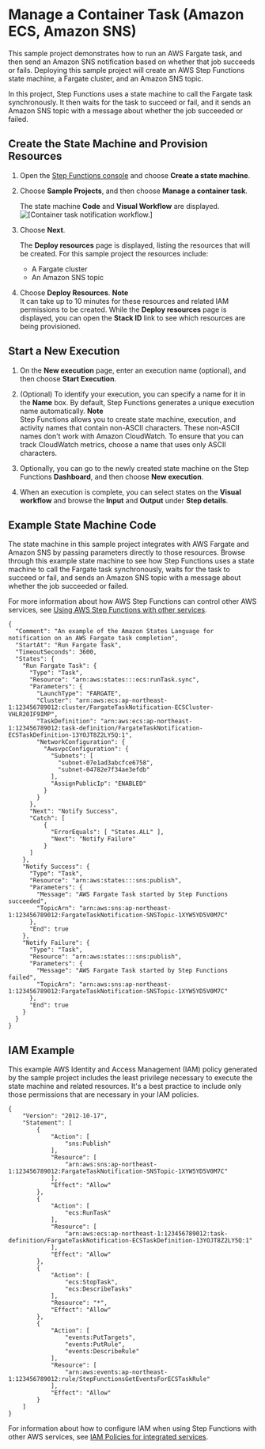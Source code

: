 # Manage a Container Task \(Amazon ECS, Amazon SNS\)<a name="sample-project-container-task-notification"></a>

This sample project demonstrates how to run an AWS Fargate task, and then send an Amazon SNS notification based on whether that job succeeds or fails\. Deploying this sample project will create an AWS Step Functions state machine, a Fargate cluster, and an Amazon SNS topic\. 

In this project, Step Functions uses a state machine to call the Fargate task synchronously\. It then waits for the task to succeed or fail, and it sends an Amazon SNS topic with a message about whether the job succeeded or failed\.

## Create the State Machine and Provision Resources<a name="sample-project-container-task-create"></a>

1. Open the [Step Functions console](https://console.aws.amazon.com/states/home?region=us-east-1#/) and choose **Create a state machine**\.

1. Choose **Sample Projects**, and then choose **Manage a container task**\.

   The state machine **Code** and **Visual Workflow** are displayed\.  
![\[Container task notification workflow.\]](http://docs.aws.amazon.com/step-functions/latest/dg/images/sample-manage-container.png)

1. Choose **Next**\.

   The **Deploy resources** page is displayed, listing the resources that will be created\. For this sample project the resources include:
   + A Fargate cluster
   + An Amazon SNS topic

1. Choose **Deploy Resources**\.
**Note**  
It can take up to 10 minutes for these resources and related IAM permissions to be created\. While the **Deploy resources** page is displayed, you can open the **Stack ID** link to see which resources are being provisioned\.

## Start a New Execution<a name="sample-container-start-execution"></a>

1. On the **New execution** page, enter an execution name \(optional\), and then choose **Start Execution**\.

1. \(Optional\) To identify your execution, you can specify a name for it in the **Name** box\. By default, Step Functions generates a unique execution name automatically\.
**Note**  
Step Functions allows you to create state machine, execution, and activity names that contain non\-ASCII characters\. These non\-ASCII names don't work with Amazon CloudWatch\. To ensure that you can track CloudWatch metrics, choose a name that uses only ASCII characters\.

1. Optionally, you can go to the newly created state machine on the Step Functions **Dashboard**, and then choose **New execution**\.

1. When an execution is complete, you can select states on the **Visual workflow** and browse the **Input** and **Output** under **Step details**\.

## Example State Machine Code<a name="sample-container-code-examples"></a>

The state machine in this sample project integrates with AWS Fargate and Amazon SNS by passing parameters directly to those resources\. Browse through this example state machine to see how Step Functions uses a state machine to call the Fargate task synchronously, waits for the task to succeed or fail, and sends an Amazon SNS topic with a message about whether the job succeeded or failed\.

For more information about how AWS Step Functions can control other AWS services, see [Using AWS Step Functions with other services](concepts-service-integrations.md)\.

```
{
  "Comment": "An example of the Amazon States Language for notification on an AWS Fargate task completion",
  "StartAt": "Run Fargate Task",
  "TimeoutSeconds": 3600,
  "States": {
    "Run Fargate Task": {
      "Type": "Task",
      "Resource": "arn:aws:states:::ecs:runTask.sync",
      "Parameters": {
        "LaunchType": "FARGATE",
        "Cluster": "arn:aws:ecs:ap-northeast-1:123456789012:cluster/FargateTaskNotification-ECSCluster-VHLR20IF9IMP",
        "TaskDefinition": "arn:aws:ecs:ap-northeast-1:123456789012:task-definition/FargateTaskNotification-ECSTaskDefinition-13YOJT8Z2LY5Q:1",
        "NetworkConfiguration": {
          "AwsvpcConfiguration": {
            "Subnets": [
              "subnet-07e1ad3abcfce6758",
              "subnet-04782e7f34ae3efdb"
            ],
            "AssignPublicIp": "ENABLED"
          }
        }
      },
      "Next": "Notify Success",
      "Catch": [
          {
            "ErrorEquals": [ "States.ALL" ],
            "Next": "Notify Failure"
          }
      ]
    },
    "Notify Success": {
      "Type": "Task",
      "Resource": "arn:aws:states:::sns:publish",
      "Parameters": {
        "Message": "AWS Fargate Task started by Step Functions succeeded",
        "TopicArn": "arn:aws:sns:ap-northeast-1:123456789012:FargateTaskNotification-SNSTopic-1XYW5YD5V0M7C"
      },
      "End": true
    },
    "Notify Failure": {
      "Type": "Task",
      "Resource": "arn:aws:states:::sns:publish",
      "Parameters": {
        "Message": "AWS Fargate Task started by Step Functions failed",
        "TopicArn": "arn:aws:sns:ap-northeast-1:123456789012:FargateTaskNotification-SNSTopic-1XYW5YD5V0M7C"
      },
      "End": true
    }
  }
}
```

## IAM Example<a name="sample-container-iam-example"></a>

This example AWS Identity and Access Management \(IAM\) policy generated by the sample project includes the least privilege necessary to execute the state machine and related resources\. It's a best practice to include only those permissions that are necessary in your IAM policies\. 

```
{
    "Version": "2012-10-17",
    "Statement": [
        {
            "Action": [
                "sns:Publish"
            ],
            "Resource": [
                "arn:aws:sns:ap-northeast-1:123456789012:FargateTaskNotification-SNSTopic-1XYW5YD5V0M7C"
            ],
            "Effect": "Allow"
        },
        {
            "Action": [
                "ecs:RunTask"
            ],
            "Resource": [
                "arn:aws:ecs:ap-northeast-1:123456789012:task-definition/FargateTaskNotification-ECSTaskDefinition-13YOJT8Z2LY5Q:1"
            ],
            "Effect": "Allow"
        },
        {
            "Action": [
                "ecs:StopTask",
                "ecs:DescribeTasks"
            ],
            "Resource": "*",
            "Effect": "Allow"
        },
        {
            "Action": [
                "events:PutTargets",
                "events:PutRule",
                "events:DescribeRule"
            ],
            "Resource": [
                "arn:aws:events:ap-northeast-1:123456789012:rule/StepFunctionsGetEventsForECSTaskRule"
            ],
            "Effect": "Allow"
        }
    ]
}
```

For information about how to configure IAM when using Step Functions with other AWS services, see [IAM Policies for integrated services](service-integration-iam-templates.md)\.